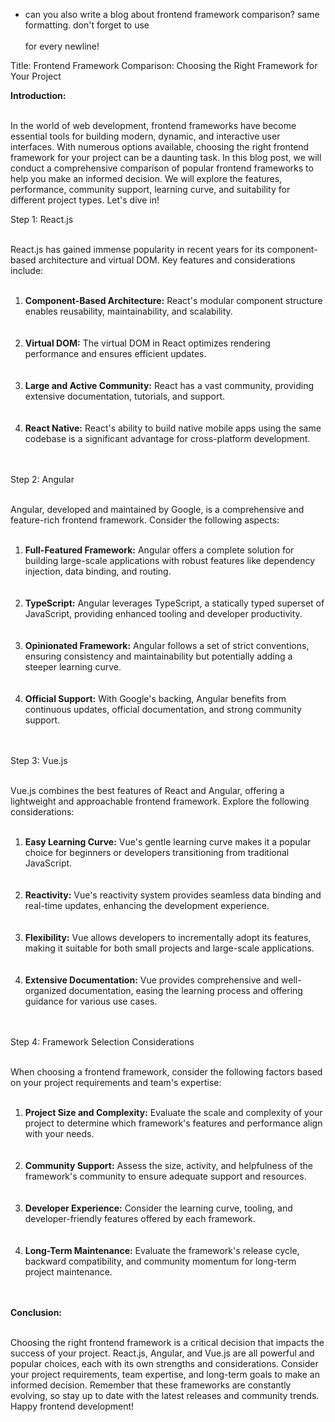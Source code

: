 - can you also write a blog about frontend framework comparison? same formatting. don't forget to use <br /><br /> for every newline!

Title: Frontend Framework Comparison: Choosing the Right Framework for Your Project

<strong>Introduction:</strong><br /><br />

In the world of web development, frontend frameworks have become essential tools for building modern, dynamic, and interactive user interfaces. With numerous options available, choosing the right frontend framework for your project can be a daunting task. In this blog post, we will conduct a comprehensive comparison of popular frontend frameworks to help you make an informed decision. We will explore the features, performance, community support, learning curve, and suitability for different project types. Let's dive in!

Step 1: React.js<br /><br />

React.js has gained immense popularity in recent years for its component-based architecture and virtual DOM. Key features and considerations include:<br /><br />

<ol>
  <li><strong>Component-Based Architecture:</strong> React's modular component structure enables reusability, maintainability, and scalability.</li><br /><br />
  <li><strong>Virtual DOM:</strong> The virtual DOM in React optimizes rendering performance and ensures efficient updates.</li><br /><br />
  <li><strong>Large and Active Community:</strong> React has a vast community, providing extensive documentation, tutorials, and support.</li><br /><br />
  <li><strong>React Native:</strong> React's ability to build native mobile apps using the same codebase is a significant advantage for cross-platform development.</li><br /><br />
</ol>
Step 2: Angular<br /><br />

Angular, developed and maintained by Google, is a comprehensive and feature-rich frontend framework. Consider the following aspects:<br /><br />

<ol>
  <li><strong>Full-Featured Framework:</strong> Angular offers a complete solution for building large-scale applications with robust features like dependency injection, data binding, and routing.</li><br /><br />
  <li><strong>TypeScript:</strong> Angular leverages TypeScript, a statically typed superset of JavaScript, providing enhanced tooling and developer productivity.</li><br /><br />
  <li><strong>Opinionated Framework:</strong> Angular follows a set of strict conventions, ensuring consistency and maintainability but potentially adding a steeper learning curve.</li><br /><br />
  <li><strong>Official Support:</strong> With Google's backing, Angular benefits from continuous updates, official documentation, and strong community support.</li><br /><br />
</ol>
Step 3: Vue.js<br /><br />

Vue.js combines the best features of React and Angular, offering a lightweight and approachable frontend framework. Explore the following considerations:<br /><br />

<ol>
  <li><strong>Easy Learning Curve:</strong> Vue's gentle learning curve makes it a popular choice for beginners or developers transitioning from traditional JavaScript.</li><br /><br />
  <li><strong>Reactivity:</strong> Vue's reactivity system provides seamless data binding and real-time updates, enhancing the development experience.</li><br /><br />
  <li><strong>Flexibility:</strong> Vue allows developers to incrementally adopt its features, making it suitable for both small projects and large-scale applications.</li><br /><br />
  <li><strong>Extensive Documentation:</strong> Vue provides comprehensive and well-organized documentation, easing the learning process and offering guidance for various use cases.</li><br /><br />
</ol>
Step 4: Framework Selection Considerations<br /><br />

When choosing a frontend framework, consider the following factors based on your project requirements and team's expertise:<br /><br />

<ol>
  <li><strong>Project Size and Complexity:</strong> Evaluate the scale and complexity of your project to determine which framework's features and performance align with your needs.</li><br /><br />
  <li><strong>Community Support:</strong> Assess the size, activity, and helpfulness of the framework's community to ensure adequate support and resources.</li><br /><br />
  <li><strong>Developer Experience:</strong> Consider the learning curve, tooling, and developer-friendly features offered by each framework.</li><br /><br />
  <li><strong>Long-Term Maintenance:</strong> Evaluate the framework's release cycle, backward compatibility, and community momentum for long-term project maintenance.</li><br /><br />
</ol>
<strong>Conclusion:</strong><br /><br />

Choosing the right frontend framework is a critical decision that impacts the success of your project. React.js, Angular, and Vue.js are all powerful and popular choices, each with its own strengths and considerations. Consider your project requirements, team expertise, and long-term goals to make an informed decision. Remember that these frameworks are constantly evolving, so stay up to date with the latest releases and community trends. Happy frontend development!
